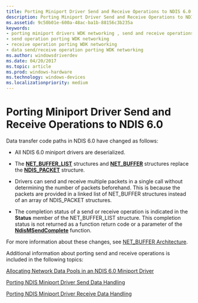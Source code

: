 ```yaml
---
title: Porting Miniport Driver Send and Receive Operations to NDIS 6.0
description: Porting Miniport Driver Send and Receive Operations to NDIS 6.0
ms.assetid: 9c50b01e-600a-48ac-ba1b-88156c3b235a
keywords:
- porting miniport drivers WDK networking , send and receive operations
- send operation porting WDK networking
- receive operation porting WDK networking
- data send/receive operation porting WDK networking
ms.author: windowsdriverdev
ms.date: 04/20/2017
ms.topic: article
ms.prod: windows-hardware
ms.technology: windows-devices
ms.localizationpriority: medium
---
```


# Porting Miniport Driver Send and Receive Operations to NDIS 6.0





Data transfer code paths in NDIS 6.0 have changed as follows:

-   All NDIS 6.0 miniport drivers are deserialized.

-   The [**NET\_BUFFER\_LIST**](https://msdn.microsoft.com/library/windows/hardware/ff568388) structures and [**NET\_BUFFER**](https://msdn.microsoft.com/library/windows/hardware/ff568376) structures replace the [**NDIS\_PACKET**](https://msdn.microsoft.com/library/windows/hardware/ff557086) structure.

-   Drivers can send and receive multiple packets in a single call without determining the number of packets beforehand. This is because the packets are provided in a linked list of NET\_BUFFER structures instead of an array of NDIS\_PACKET structures.

-   The completion status of a send or receive operation is indicated in the **Status** member of the NET\_BUFFER\_LIST structure. This completion status is not returned as a function return code or a parameter of the [**NdisMSendComplete**](https://msdn.microsoft.com/library/windows/hardware/ff553613) function.

For more information about these changes, see [NET\_BUFFER Architecture](net-buffer-architecture.md).

Additional information about porting send and receive operations is included in the following topics:

[Allocating Network Data Pools in an NDIS 6.0 Miniport Driver](allocating-network-data-pools-in-an-ndis-6-0-miniport-driver.md)

[Porting NDIS Miniport Driver Send Data Handling](porting-ndis-miniport-driver-send-data-handling.md)

[Porting NDIS Miniport Driver Receive Data Handling](porting-ndis-miniport-driver-receive-data-handling.md)

 

 





